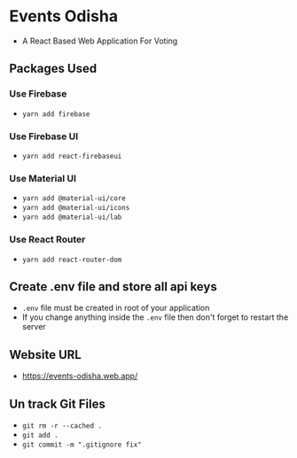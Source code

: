 # Events Odisha

- A React Based Web Application For Voting

## Packages Used

### Use Firebase

- `yarn add firebase`

### Use Firebase UI

- `yarn add react-firebaseui`

### Use Material UI

- `yarn add @material-ui/core`
- `yarn add @material-ui/icons`
- `yarn add @material-ui/lab`

### Use React Router

- `yarn add react-router-dom`

## Create .env file and store all api keys

- `.env` file must be created in root of your application
- If you change anything inside the `.env` file then don't forget to restart the server

## Website URL

- https://events-odisha.web.app/

## Un track Git Files

- `git rm -r --cached .`
- `git add .`
- `git commit -m ".gitignore fix"`

